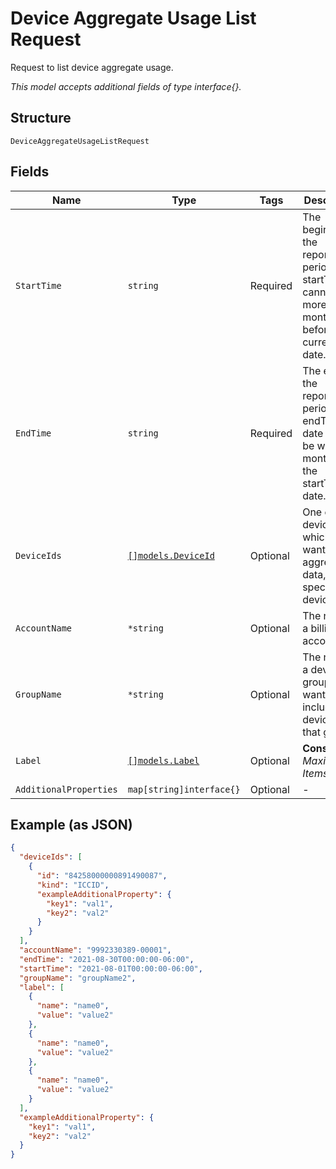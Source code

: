 
# Device Aggregate Usage List Request

Request to list device aggregate usage.

*This model accepts additional fields of type interface{}.*

## Structure

`DeviceAggregateUsageListRequest`

## Fields

| Name | Type | Tags | Description |
|  --- | --- | --- | --- |
| `StartTime` | `string` | Required | The beginning of the reporting period. The startTime cannot be more than 6 months before the current date. |
| `EndTime` | `string` | Required | The end of the reporting period. The endTime date must be within on month of the startTime date. |
| `DeviceIds` | [`[]models.DeviceId`](../../doc/models/device-id.md) | Optional | One or more devices for which you want aggregate data, specified by device ID. |
| `AccountName` | `*string` | Optional | The name of a billing account. |
| `GroupName` | `*string` | Optional | The name of a device group, if you want to only include devices in that group. |
| `Label` | [`[]models.Label`](../../doc/models/label.md) | Optional | **Constraints**: *Maximum Items*: `50` |
| `AdditionalProperties` | `map[string]interface{}` | Optional | - |

## Example (as JSON)

```json
{
  "deviceIds": [
    {
      "id": "84258000000891490087",
      "kind": "ICCID",
      "exampleAdditionalProperty": {
        "key1": "val1",
        "key2": "val2"
      }
    }
  ],
  "accountName": "9992330389-00001",
  "endTime": "2021-08-30T00:00:00-06:00",
  "startTime": "2021-08-01T00:00:00-06:00",
  "groupName": "groupName2",
  "label": [
    {
      "name": "name0",
      "value": "value2"
    },
    {
      "name": "name0",
      "value": "value2"
    },
    {
      "name": "name0",
      "value": "value2"
    }
  ],
  "exampleAdditionalProperty": {
    "key1": "val1",
    "key2": "val2"
  }
}
```

